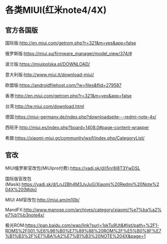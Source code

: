 # 各类MIUI(红米note4/4X)

## 官方各国版

国际版:http://en.miui.com/getrom.php?r=321&m=yes&app=false

俄罗斯版:https://miui.su/firmware_manager/model_view/374/#

波兰版:https://miuipolska.pl/DOWNLOAD/

意大利版:http://www.miui.it/download-miui/

欧盟版:https://androidfilehost.com/?w=files&flid=279587

香港:http://en.miui.com/getrom.php?r=321&m=yes&app=false

台湾:http://tw.miui.com/download.html

德国:https://miui-germany.de/index.php?downloadseite---redmi-note-4x/

西班牙:http://miui.es/index.php?board=1408.0#page-content-wrapper

希腊:https://xiaomi-miui.gr/community/wsif/index.php/CategoryList/

## 官改

MIUI俄罗斯官改包(MIUIpro付费):https://yadi.sk/d/i5nr8I8T3YwDSL

国际版官改包(Masik):https://yadi.sk/d/LnJ2Bh4M3JvJuG/Xiaomi%20Redmi%20Note%204X%20(Mido)

MIUI AM官改包:http://miui.am/m10b/

MandFX:http://www.manosp.com/archives/category/xiaomi/%e7%ba%a2%e7%b1%b3note4x/

极光ROM:https://pan.baidu.com/wap/link?surl=1skTu9Ut&#list/path=%2F1-ROMS%2F001.%E6%96%B0%E7%89%88%20ROM%2F%E5%B0%8F%E7%B1%B3%2F%E7%BA%A2%E7%B1%B3%20NOTE%204X&page=1
